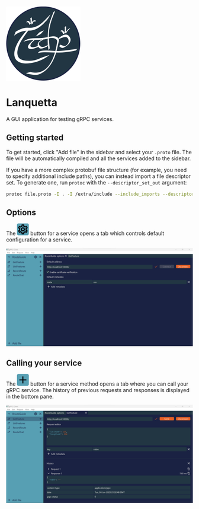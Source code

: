 ![logo](img/logo.svg)

# Lanquetta

A GUI application for testing gRPC services.

## Getting started

To get started, click "Add file" in the sidebar and select your `.proto` file. The file will be automatically compiled and all the services added to the sidebar.

If you have a more complex protobuf file structure (for example, you need to specify additional include paths), you can instead import a file descriptor set. To generate one, run `protoc` with the `--descriptor_set_out` argument:

```sh
protoc file.proto -I . -I /extra/include --include_imports --descriptor_set_out filedescriptorset.bin
```

## Options

The ![options](img/options_icon.svg) button for a service opens a tab which controls default configuration for a service.

![Sample](img/options.png)

## Calling your service

The ![add](img/add_icon.svg) button for a service method opens a tab where you can call your gRPC service. The history of previous requests and responses is displayed in the bottom pane.

![Sample](img/method.png)